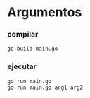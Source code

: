 # Argumentos

### compilar
```batch
go build main.go
```
### ejecutar
```batch
go run main.go
go run main.go arg1 arg2
```
